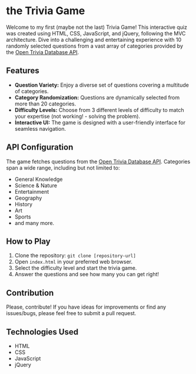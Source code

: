 # the Trivia Game

Welcome to my first (maybe not the last) Trivia Game! This interactive quiz was created using HTML, CSS, JavaScript, and jQuery, following the MVC architecture. Dive into a challenging and entertaining experience with 10 randomly selected questions from a vast array of categories provided by the [Open Trivia Database API](https://opentdb.com/api_config.php).

## Features

- **Question Variety:** Enjoy a diverse set of questions covering a multitude of categories.
- **Category Randomization:** Questions are dynamically selected from more than 20 categories.
- **Difficulty Levels:** Choose from 3 different levels of difficulty to match your expertise (not working! - solving the problem).
- **Interactive UI:** The game is designed with a user-friendly interface for seamless navigation.


## API Configuration

The game fetches questions from the [Open Trivia Database API](https://opentdb.com/api_config.php). Categories span a wide range, including but not limited to:
- General Knowledge
- Science & Nature
- Entertainment
- Geography
- History
- Art
- Sports
- and many more.

## How to Play

1. Clone the repository: `git clone [repository-url]`
2. Open `index.html` in your preferred web browser.
3. Select the difficulty level and start the trivia game.
4. Answer the questions and see how many you can get right!

## Contribution

Please, contribute! If you have ideas for improvements or find any issues/bugs, please feel free to submit a pull request.

## Technologies Used

- HTML
- CSS
- JavaScript
- jQuery
